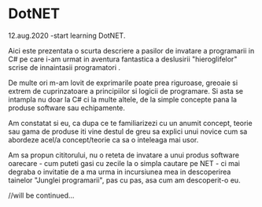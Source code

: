 # DotNET

12.aug.2020 -start learning DotNET.

Aici este prezentata o scurta descriere a pasilor de invatare a programarii in C# pe care i-am urmat in aventura fantastica a deslusirii "hieroglifelor" scrise de innaintasii programatori .

De multe ori m-am lovit de exprimarile poate prea riguroase, greoaie si extrem de cuprinzatoare a principiilor si logicii de programare. Si asta se intampla nu doar la C# ci la multe altele, de la simple concepte pana la produse software sau echipamente.

Am constatat si eu, ca dupa ce te familiarizezi cu un anumit concept, teorie sau gama de produse iti vine destul de greu sa explici unui novice cum sa abordeze acel/a concept/teorie ca sa o inteleaga mai usor.  

Am sa propun cititorului, nu o reteta de invatare a unui produs software oarecare - cum puteti gasi cu zecile la o simpla cautare pe NET - ci mai degraba o invitatie de a ma urma in incursiunea mea in descoperirea  tainelor "Junglei programarii", pas cu pas, asa cum am descoperit-o eu. 

//will be continued...
